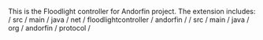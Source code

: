 This is the Floodlight controller for Andorfin project.
The extension includes:
/ src / main / java / net / floodlightcontroller / andorfin /
/ src / main / java / org / andorfin / protocol /
